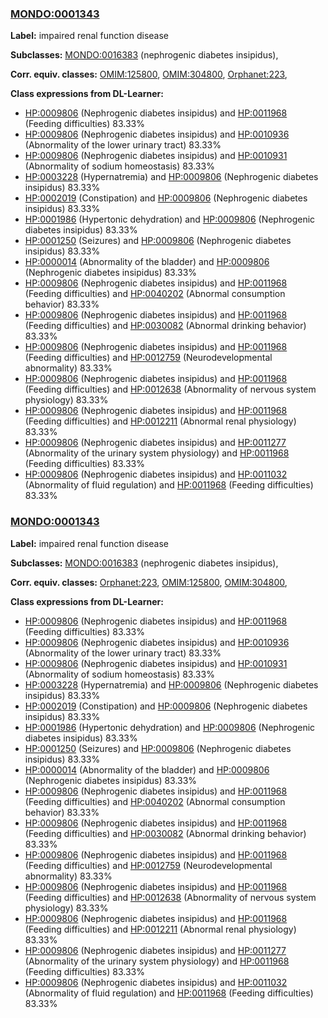 
### [MONDO:0001343](http://purl.obolibrary.org/obo/MONDO_0001343)
**Label:** impaired renal function disease

**Subclasses:** [MONDO:0016383](http://purl.obolibrary.org/obo/MONDO_0016383) (nephrogenic diabetes insipidus), 

**Corr. equiv. classes:** [OMIM:125800](http://purl.obolibrary.org/obo/OMIM_125800), [OMIM:304800](http://purl.obolibrary.org/obo/OMIM_304800), [Orphanet:223](http://www.orpha.net/ORDO/Orphanet_223), 

**Class expressions from DL-Learner:**

- [HP:0009806](http://purl.obolibrary.org/obo/HP_0009806) (Nephrogenic diabetes insipidus) and [HP:0011968](http://purl.obolibrary.org/obo/HP_0011968) (Feeding difficulties) 83.33%
- [HP:0009806](http://purl.obolibrary.org/obo/HP_0009806) (Nephrogenic diabetes insipidus) and [HP:0010936](http://purl.obolibrary.org/obo/HP_0010936) (Abnormality of the lower urinary tract) 83.33%
- [HP:0009806](http://purl.obolibrary.org/obo/HP_0009806) (Nephrogenic diabetes insipidus) and [HP:0010931](http://purl.obolibrary.org/obo/HP_0010931) (Abnormality of sodium homeostasis) 83.33%
- [HP:0003228](http://purl.obolibrary.org/obo/HP_0003228) (Hypernatremia) and [HP:0009806](http://purl.obolibrary.org/obo/HP_0009806) (Nephrogenic diabetes insipidus) 83.33%
- [HP:0002019](http://purl.obolibrary.org/obo/HP_0002019) (Constipation) and [HP:0009806](http://purl.obolibrary.org/obo/HP_0009806) (Nephrogenic diabetes insipidus) 83.33%
- [HP:0001986](http://purl.obolibrary.org/obo/HP_0001986) (Hypertonic dehydration) and [HP:0009806](http://purl.obolibrary.org/obo/HP_0009806) (Nephrogenic diabetes insipidus) 83.33%
- [HP:0001250](http://purl.obolibrary.org/obo/HP_0001250) (Seizures) and [HP:0009806](http://purl.obolibrary.org/obo/HP_0009806) (Nephrogenic diabetes insipidus) 83.33%
- [HP:0000014](http://purl.obolibrary.org/obo/HP_0000014) (Abnormality of the bladder) and [HP:0009806](http://purl.obolibrary.org/obo/HP_0009806) (Nephrogenic diabetes insipidus) 83.33%
- [HP:0009806](http://purl.obolibrary.org/obo/HP_0009806) (Nephrogenic diabetes insipidus) and [HP:0011968](http://purl.obolibrary.org/obo/HP_0011968) (Feeding difficulties) and [HP:0040202](http://purl.obolibrary.org/obo/HP_0040202) (Abnormal consumption behavior) 83.33%
- [HP:0009806](http://purl.obolibrary.org/obo/HP_0009806) (Nephrogenic diabetes insipidus) and [HP:0011968](http://purl.obolibrary.org/obo/HP_0011968) (Feeding difficulties) and [HP:0030082](http://purl.obolibrary.org/obo/HP_0030082) (Abnormal drinking behavior) 83.33%
- [HP:0009806](http://purl.obolibrary.org/obo/HP_0009806) (Nephrogenic diabetes insipidus) and [HP:0011968](http://purl.obolibrary.org/obo/HP_0011968) (Feeding difficulties) and [HP:0012759](http://purl.obolibrary.org/obo/HP_0012759) (Neurodevelopmental abnormality) 83.33%
- [HP:0009806](http://purl.obolibrary.org/obo/HP_0009806) (Nephrogenic diabetes insipidus) and [HP:0011968](http://purl.obolibrary.org/obo/HP_0011968) (Feeding difficulties) and [HP:0012638](http://purl.obolibrary.org/obo/HP_0012638) (Abnormality of nervous system physiology) 83.33%
- [HP:0009806](http://purl.obolibrary.org/obo/HP_0009806) (Nephrogenic diabetes insipidus) and [HP:0011968](http://purl.obolibrary.org/obo/HP_0011968) (Feeding difficulties) and [HP:0012211](http://purl.obolibrary.org/obo/HP_0012211) (Abnormal renal physiology) 83.33%
- [HP:0009806](http://purl.obolibrary.org/obo/HP_0009806) (Nephrogenic diabetes insipidus) and [HP:0011277](http://purl.obolibrary.org/obo/HP_0011277) (Abnormality of the urinary system physiology) and [HP:0011968](http://purl.obolibrary.org/obo/HP_0011968) (Feeding difficulties) 83.33%
- [HP:0009806](http://purl.obolibrary.org/obo/HP_0009806) (Nephrogenic diabetes insipidus) and [HP:0011032](http://purl.obolibrary.org/obo/HP_0011032) (Abnormality of fluid regulation) and [HP:0011968](http://purl.obolibrary.org/obo/HP_0011968) (Feeding difficulties) 83.33%



### [MONDO:0001343](http://purl.obolibrary.org/obo/MONDO_0001343)
**Label:** impaired renal function disease

**Subclasses:** [MONDO:0016383](http://purl.obolibrary.org/obo/MONDO_0016383) (nephrogenic diabetes insipidus), 

**Corr. equiv. classes:** [Orphanet:223](http://www.orpha.net/ORDO/Orphanet_223), [OMIM:125800](http://purl.obolibrary.org/obo/OMIM_125800), [OMIM:304800](http://purl.obolibrary.org/obo/OMIM_304800), 

**Class expressions from DL-Learner:**

- [HP:0009806](http://purl.obolibrary.org/obo/HP_0009806) (Nephrogenic diabetes insipidus) and [HP:0011968](http://purl.obolibrary.org/obo/HP_0011968) (Feeding difficulties) 83.33%
- [HP:0009806](http://purl.obolibrary.org/obo/HP_0009806) (Nephrogenic diabetes insipidus) and [HP:0010936](http://purl.obolibrary.org/obo/HP_0010936) (Abnormality of the lower urinary tract) 83.33%
- [HP:0009806](http://purl.obolibrary.org/obo/HP_0009806) (Nephrogenic diabetes insipidus) and [HP:0010931](http://purl.obolibrary.org/obo/HP_0010931) (Abnormality of sodium homeostasis) 83.33%
- [HP:0003228](http://purl.obolibrary.org/obo/HP_0003228) (Hypernatremia) and [HP:0009806](http://purl.obolibrary.org/obo/HP_0009806) (Nephrogenic diabetes insipidus) 83.33%
- [HP:0002019](http://purl.obolibrary.org/obo/HP_0002019) (Constipation) and [HP:0009806](http://purl.obolibrary.org/obo/HP_0009806) (Nephrogenic diabetes insipidus) 83.33%
- [HP:0001986](http://purl.obolibrary.org/obo/HP_0001986) (Hypertonic dehydration) and [HP:0009806](http://purl.obolibrary.org/obo/HP_0009806) (Nephrogenic diabetes insipidus) 83.33%
- [HP:0001250](http://purl.obolibrary.org/obo/HP_0001250) (Seizures) and [HP:0009806](http://purl.obolibrary.org/obo/HP_0009806) (Nephrogenic diabetes insipidus) 83.33%
- [HP:0000014](http://purl.obolibrary.org/obo/HP_0000014) (Abnormality of the bladder) and [HP:0009806](http://purl.obolibrary.org/obo/HP_0009806) (Nephrogenic diabetes insipidus) 83.33%
- [HP:0009806](http://purl.obolibrary.org/obo/HP_0009806) (Nephrogenic diabetes insipidus) and [HP:0011968](http://purl.obolibrary.org/obo/HP_0011968) (Feeding difficulties) and [HP:0040202](http://purl.obolibrary.org/obo/HP_0040202) (Abnormal consumption behavior) 83.33%
- [HP:0009806](http://purl.obolibrary.org/obo/HP_0009806) (Nephrogenic diabetes insipidus) and [HP:0011968](http://purl.obolibrary.org/obo/HP_0011968) (Feeding difficulties) and [HP:0030082](http://purl.obolibrary.org/obo/HP_0030082) (Abnormal drinking behavior) 83.33%
- [HP:0009806](http://purl.obolibrary.org/obo/HP_0009806) (Nephrogenic diabetes insipidus) and [HP:0011968](http://purl.obolibrary.org/obo/HP_0011968) (Feeding difficulties) and [HP:0012759](http://purl.obolibrary.org/obo/HP_0012759) (Neurodevelopmental abnormality) 83.33%
- [HP:0009806](http://purl.obolibrary.org/obo/HP_0009806) (Nephrogenic diabetes insipidus) and [HP:0011968](http://purl.obolibrary.org/obo/HP_0011968) (Feeding difficulties) and [HP:0012638](http://purl.obolibrary.org/obo/HP_0012638) (Abnormality of nervous system physiology) 83.33%
- [HP:0009806](http://purl.obolibrary.org/obo/HP_0009806) (Nephrogenic diabetes insipidus) and [HP:0011968](http://purl.obolibrary.org/obo/HP_0011968) (Feeding difficulties) and [HP:0012211](http://purl.obolibrary.org/obo/HP_0012211) (Abnormal renal physiology) 83.33%
- [HP:0009806](http://purl.obolibrary.org/obo/HP_0009806) (Nephrogenic diabetes insipidus) and [HP:0011277](http://purl.obolibrary.org/obo/HP_0011277) (Abnormality of the urinary system physiology) and [HP:0011968](http://purl.obolibrary.org/obo/HP_0011968) (Feeding difficulties) 83.33%
- [HP:0009806](http://purl.obolibrary.org/obo/HP_0009806) (Nephrogenic diabetes insipidus) and [HP:0011032](http://purl.obolibrary.org/obo/HP_0011032) (Abnormality of fluid regulation) and [HP:0011968](http://purl.obolibrary.org/obo/HP_0011968) (Feeding difficulties) 83.33%


